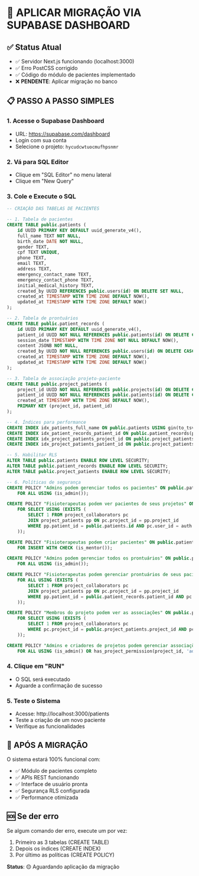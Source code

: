 # 🚀 APLICAR MIGRAÇÃO VIA SUPABASE DASHBOARD

## ✅ Status Atual
- ✅ Servidor Next.js funcionando (localhost:3000)
- ✅ Erro PostCSS corrigido
- ✅ Código do módulo de pacientes implementado
- ❌ **PENDENTE**: Aplicar migração no banco

## 📋 PASSO A PASSO SIMPLES

### 1. Acesse o Supabase Dashboard
- URL: https://supabase.com/dashboard
- Login com sua conta
- Selecione o projeto: `hycudcwtuocmufhpsnmr`

### 2. Vá para SQL Editor
- Clique em "SQL Editor" no menu lateral
- Clique em "New Query"

### 3. Cole e Execute o SQL
```sql
-- CRIAÇÃO DAS TABELAS DE PACIENTES

-- 1. Tabela de pacientes
CREATE TABLE public.patients (
    id UUID PRIMARY KEY DEFAULT uuid_generate_v4(),
    full_name TEXT NOT NULL,
    birth_date DATE NOT NULL,
    gender TEXT,
    cpf TEXT UNIQUE,
    phone TEXT,
    email TEXT,
    address TEXT,
    emergency_contact_name TEXT,
    emergency_contact_phone TEXT,
    initial_medical_history TEXT,
    created_by UUID REFERENCES public.users(id) ON DELETE SET NULL,
    created_at TIMESTAMP WITH TIME ZONE DEFAULT NOW(),
    updated_at TIMESTAMP WITH TIME ZONE DEFAULT NOW()
);

-- 2. Tabela de prontuários
CREATE TABLE public.patient_records (
    id UUID PRIMARY KEY DEFAULT uuid_generate_v4(),
    patient_id UUID NOT NULL REFERENCES public.patients(id) ON DELETE CASCADE,
    session_date TIMESTAMP WITH TIME ZONE NOT NULL DEFAULT NOW(),
    content JSONB NOT NULL,
    created_by UUID NOT NULL REFERENCES public.users(id) ON DELETE CASCADE,
    created_at TIMESTAMP WITH TIME ZONE DEFAULT NOW(),
    updated_at TIMESTAMP WITH TIME ZONE DEFAULT NOW()
);

-- 3. Tabela de associação projeto-paciente
CREATE TABLE public.project_patients (
    project_id UUID NOT NULL REFERENCES public.projects(id) ON DELETE CASCADE,
    patient_id UUID NOT NULL REFERENCES public.patients(id) ON DELETE CASCADE,
    created_at TIMESTAMP WITH TIME ZONE DEFAULT NOW(),
    PRIMARY KEY (project_id, patient_id)
);

-- 4. Índices para performance
CREATE INDEX idx_patients_full_name ON public.patients USING gin(to_tsvector('portuguese', full_name));
CREATE INDEX idx_patient_records_patient_id ON public.patient_records(patient_id);
CREATE INDEX idx_project_patients_project_id ON public.project_patients(project_id);
CREATE INDEX idx_project_patients_patient_id ON public.project_patients(patient_id);

-- 5. Habilitar RLS
ALTER TABLE public.patients ENABLE ROW LEVEL SECURITY;
ALTER TABLE public.patient_records ENABLE ROW LEVEL SECURITY;
ALTER TABLE public.project_patients ENABLE ROW LEVEL SECURITY;

-- 6. Políticas de segurança
CREATE POLICY "Admins podem gerenciar todos os pacientes" ON public.patients
    FOR ALL USING (is_admin());

CREATE POLICY "Fisioterapeutas podem ver pacientes de seus projetos" ON public.patients
    FOR SELECT USING (EXISTS (
        SELECT 1 FROM project_collaborators pc
        JOIN project_patients pp ON pc.project_id = pp.project_id
        WHERE pp.patient_id = public.patients.id AND pc.user_id = auth.uid()
    ));

CREATE POLICY "Fisioterapeutas podem criar pacientes" ON public.patients
    FOR INSERT WITH CHECK (is_mentor());

CREATE POLICY "Admins podem gerenciar todos os prontuários" ON public.patient_records
    FOR ALL USING (is_admin());

CREATE POLICY "Fisioterapeutas podem gerenciar prontuários de seus pacientes" ON public.patient_records
    FOR ALL USING (EXISTS (
        SELECT 1 FROM project_collaborators pc
        JOIN project_patients pp ON pc.project_id = pp.project_id
        WHERE pp.patient_id = public.patient_records.patient_id AND pc.user_id = auth.uid()
    ));

CREATE POLICY "Membros do projeto podem ver as associações" ON public.project_patients
    FOR SELECT USING (EXISTS (
        SELECT 1 FROM project_collaborators pc
        WHERE pc.project_id = public.project_patients.project_id AND pc.user_id = auth.uid()
    ));

CREATE POLICY "Admins e criadores de projetos podem gerenciar associações" ON public.project_patients
    FOR ALL USING (is_admin() OR has_project_permission(project_id, 'admin'));
```

### 4. Clique em "RUN"
- O SQL será executado
- Aguarde a confirmação de sucesso

### 5. Teste o Sistema
- Acesse: http://localhost:3000/patients
- Teste a criação de um novo paciente
- Verifique as funcionalidades

## 🎯 APÓS A MIGRAÇÃO

O sistema estará 100% funcional com:
- ✅ Módulo de pacientes completo
- ✅ APIs REST funcionando
- ✅ Interface de usuário pronta
- ✅ Segurança RLS configurada
- ✅ Performance otimizada

## 🆘 Se der erro

Se algum comando der erro, execute um por vez:
1. Primeiro as 3 tabelas (CREATE TABLE)
2. Depois os índices (CREATE INDEX)
3. Por último as políticas (CREATE POLICY)

**Status**: 🟡 Aguardando aplicação da migração 